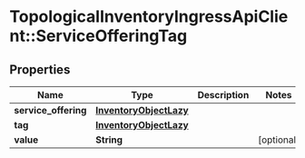 # TopologicalInventoryIngressApiClient::ServiceOfferingTag

## Properties
Name | Type | Description | Notes
------------ | ------------- | ------------- | -------------
**service_offering** | [**InventoryObjectLazy**](InventoryObjectLazy.md) |  | 
**tag** | [**InventoryObjectLazy**](InventoryObjectLazy.md) |  | 
**value** | **String** |  | [optional] 


